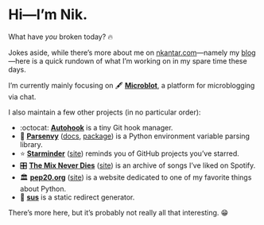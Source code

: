 # Hi—I’m Nik.

What have _you_ broken today? :fire:

Jokes aside, while there’s more about me on [nkantar.com]—namely my [blog]—here is a quick rundown of what I’m working on in my spare time these days.

I’m currently mainly focusing on :fountain_pen: [**Microblot**], a platform for microblogging via chat.

I also maintain a few other projects (in no particular order):

- :octocat: [**Autohook**] is a tiny Git hook manager.
- :snake: [**Parsenvy**] ([docs][parsedocs], [package][parsepackage]) is a Python environment variable parsing library.
- :star: [**Starminder**] ([site][star]) reminds you of GitHub projects you’ve starred.
- :control_knobs: [**The Mix Never Dies**] ([site][tmnd]) is an archive of songs I’ve liked on Spotify.
- :classical_building: [**pep20.org**] ([site][pep20]) is a website dedicated to one of my favorite things about Python.
- :link: [**sus**] is a static redirect generator.

There’s more here, but it’s probably not really all that interesting. :grin:


[nkantar.com]: https://nkantar.com "Nik Kantar"
[blog]: https://www.nkantar.com/blog/ "Blog | Nik Kantar"
[**Microblot**]: https://github.com/nkantar/Microblot "nkantar/Microblot on GitHub"
[**Autohook**]: https://github.com/Autohook/Autohook "Autohook/Autohook on GitHub"
[**Parsenvy**]: https://github.com/nkantar/Parsenvy "nkantar/Parsenvy on GitHub"
[parsedocs]: https://parsenvy.readthedocs.io/en/latest/ "Parsenvy documentation"
[parsepackage]: https://pypi.org/project/parsenvy/ "parsenvy · PyPI"
[**Starminder**]: https://github.com/nkantar/Starminder "nkantar/Starminder on GitHub"
[star]: https://starminder.xyz "Starminder"
[**The Mix Never Dies**]: https://github.com/nkantar/TheMixNeverDies.com "nkantar/TheMixNeverDies.com on GitHub"
[tmnd]: https://themixneverdies.com "The Mix Never Dies"
[**pep20.org**]: https://github.com/nkantar/pep20.org "nkantar/pep20.org on GitHub"
[pep20]: https://pep20.org "PEP 20 ~ The Zen of Python"
[**sus**]: https://github.com/nkantar/sus "nkantar/sus on GitHub"
